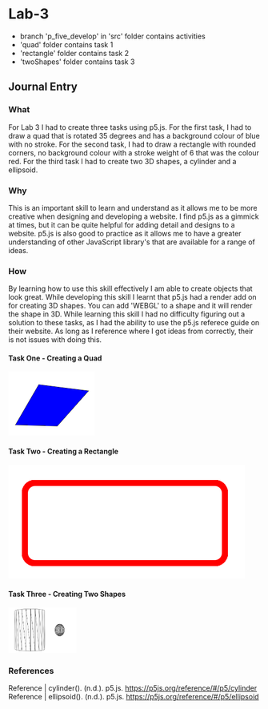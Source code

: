 # Lab-3
- branch 'p_five_develop' in 'src' folder contains activities
- 'quad' folder contains task 1
- 'rectangle' folder contains task 2
- 'twoShapes' folder contains task 3
## Journal Entry

### What

For Lab 3 I had to create three tasks using p5.js. For the first task, I had to draw a quad that is rotated 35 degrees and has a background colour of blue with no stroke. For the second task, I had to draw a rectangle with rounded corners, no background colour with a stroke weight of 6 that was the colour red. For the third task I had to create two 3D shapes, a cylinder and a ellipsoid.

### Why

This is an important skill to learn and understand as it allows me to be more creative when designing and developing a website. I find p5.js as a gimmick at times, but it can be quite helpful for adding detail and designs to a website. p5.js is also good to practice as it allows me to have a greater understanding of other JavaScript library's that are available for a range of ideas. 

### How

By learning how to use this skill effectively I am able to create objects that look great. While developing this skill I learnt that p5.js had a render add on for creating 3D shapes. You can add 'WEBGL' to a shape and it will render the shape in 3D. While learning this skill I had no difficulty figuring out a solution to these tasks, as I had the ability to use the p5.js referece guide on their website. As long as I reference where I got ideas from correctly, their is not issues with doing this. 

#### Task One - Creating a Quad

![Image of Code](https://github.com/travisbyr/web503-week-3-lab-3/blob/master/images/task1.png)

#### Task Two - Creating a Rectangle

![Image of Code](https://github.com/travisbyr/web503-week-3-lab-3/blob/master/images/task2.png)

#### Task Three - Creating Two Shapes
<img height="90" src="https://github.com/travisbyr/web503-week-3-lab-3/blob/master/images/task3.png">


### References

Reference | cylinder(). (n.d.). p5.js. https://p5js.org/reference/#/p5/cylinder
Reference | ellipsoid(). (n.d.). p5.js. https://p5js.org/reference/#/p5/ellipsoid